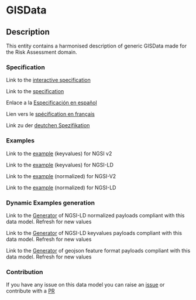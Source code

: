 # GISData

## Description 

This entity contains a harmonised description of generic GISData made for the Risk Assessment domain.
### Specification

Link to the [interactive specification](https://swagger.lab.fiware.org/?url=https://github.com/smart-data-models/dataModel.RiskManagement/blob/master/GISData/swagger.yaml)

Link to the [specification](https://github.com/smart-data-models/dataModel.RiskManagement/blob/master/GISData/doc/spec.md)

Enlace a la [Especificación en español](https://github.com/smart-data-models/dataModel.RiskManagement/blob/master/GISData/doc/spec_ES.md)

Lien vers le [spécification en français](https://github.com/smart-data-models/dataModel.RiskManagement/blob/master/GISData/doc/spec_FR.md)

Link zu der [deutchen Spezifikation](https://github.com/smart-data-models/dataModel.RiskManagement/blob/master/GISData/doc/spec_DE.md)
### Examples

Link to the [example](https://github.com/smart-data-models/dataModel.RiskManagement/blob/master/GISData/examples/example.json) (keyvalues) for NGSI v2

Link to the [example](https://github.com/smart-data-models/dataModel.RiskManagement/blob/master/GISData/examples/example.jsonld) (keyvalues) for NGSI-LD

Link to the [example](https://github.com/smart-data-models/dataModel.RiskManagement/blob/master/GISData/examples/example-normalized.json) (normalized) for NGSI-V2

Link to the [example](https://github.com/smart-data-models/dataModel.RiskManagement/blob/master/GISData/examples/example-normalized.jsonld) (normalized) for NGSI-LD
### Dynamic Examples generation

Link to the [Generator](https://smartdatamodels.org/extra/ngsi-ld_generator_v0.92.php?schemaUrl=https://raw.githubusercontent.com/smart-data-models/dataModel.RiskManagement/master/GISData/schema.json&email=info@smartdatamodels.org) of NGSI-LD normalized payloads compliant with this data model. Refresh for new values

Link to the [Generator](https://smartdatamodels.org/extra/ngsi-ld_generator_keyvalues_v0.92.php?schemaUrl=https://raw.githubusercontent.com/smart-data-models/dataModel.RiskManagement/master/GISData/schema.json&email=info@smartdatamodels.org) of NGSI-LD keyvalues payloads compliant with this data model. Refresh for new values

Link to the [Generator](https://smartdatamodels.org/extra/geojson_features_generator_v1.0.php?schemaUrl=https://raw.githubusercontent.com/smart-data-models/dataModel.RiskManagement/master/GISData/schema.json&email=info@smartdatamodels.org) of geojson feature format payloads compliant with this data model. Refresh for new values
### Contribution

 If you have any issue on this data model you can raise an [issue](https://github.com/smart-data-models/dataModel.RiskManagement/issues)  or contribute with a [PR](https://github.com/smart-data-models/dataModel.RiskManagement/pulls)